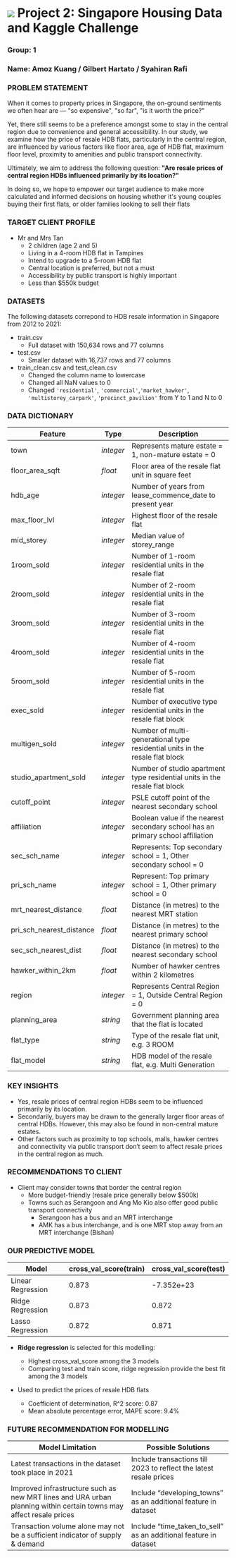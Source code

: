 # ![](https://ga-dash.s3.amazonaws.com/production/assets/logo-9f88ae6c9c3871690e33280fcf557f33.png) Project 2: Singapore Housing Data and Kaggle Challenge

### Group: 1
### Name: Amoz Kuang / Gilbert Hartato / Syahiran Rafi


### PROBLEM STATEMENT
When it comes to property prices in Singapore, the on-ground sentiments we often hear are — "so expensive", "so far", "is it worth the price?"

Yet, there still seems to be a preference amongst some to stay in the central region due to convenience and general accessibility. In our study, we examine how the price of resale HDB flats, particularly in the central region, are influenced by various factors like floor area, age of HDB flat, maximum floor level, proximity to amenities and public transport connectivity.

Ultimately, we aim to address the following question: **"Are resale prices of central region HDBs influenced primarily by its location?"**

In doing so, we hope to empower our target audience to make more calculated and informed decisions on housing whether it's young couples buying their first flats, or older families looking to sell their flats

### TARGET CLIENT PROFILE
- Mr and Mrs Tan
    - 2 children (age 2 and 5)
    - Living in a 4-room HDB flat in Tampines
    - Intend to upgrade to a 5-room HDB flat
    - Central location is preferred, but not a must
    - Accessibility by public transport is highly important
    - Less than $550k budget


### DATASETS
The following datasets correpond to HDB resale information in Singapore from 2012 to 2021:
* train.csv
    -  Full dataset with 150,634 rows and 77 columns
* test.csv
    -  Smaller dataset with 16,737 rows and 77 columns
* train_clean.csv and test_clean.csv
    -  Changed the column name to lowercase
    -  Changed all NaN values to 0
    -  Changed `'residential'`, `'commercial'`,`'market_hawker'`, `'multistorey_carpark'`, `'precinct_pavilion'` from Y to 1 and N to 0 


### DATA DICTIONARY

|Feature|Type|Description|                         
|---|---|---|
|town|*integer*|Represents mature estate = 1, non-mature estate = 0|
|floor_area_sqft|*float*|Floor area of the resale flat unit in square feet|
|hdb_age|*integer*|Number of years from lease_commence_date to present year|
|max_floor_lvl|*integer*|Highest floor of the resale flat|
|mid_storey|*integer*|Median value of storey_range|
|1room_sold|*integer*|Number of 1-room residential units in the resale flat|
|2room_sold|*integer*|Number of 2-room residential units in the resale flat|
|3room_sold|*integer*|Number of 3-room residential units in the resale flat|
|4room_sold|*integer*|Number of 4-room residential units in the resale flat|
|5room_sold|*integer*|Number of 5-room residential units in the resale flat|
|exec_sold|*integer*|Number of executive type residential units in the resale flat block|
|multigen_sold|*integer*|Number of multi-generational type residential units in the resale flat block|
|studio_apartment_sold|*integer*|Number of studio apartment type residential units in the resale flat block|
|cutoff_point|*integer*|PSLE cutoff point of the nearest secondary school|
|affiliation|*integer*|Boolean value if the nearest secondary school has an primary school affiliation|
|sec_sch_name|*integer*|Represents: Top secondary school = 1, Other secondary school = 0|
|pri_sch_name|*integer*|Represent: Top primary school = 1, Other primary school = 0|
|mrt_nearest_distance|*float*|Distance (in metres) to the nearest MRT station|
|pri_sch_nearest_distance|*float*|Distance (in metres) to the nearest primary school|
|sec_sch_nearest_dist|*float*|Distance (in metres) to the nearest secondary school|
|hawker_within_2km|*float*|Number of hawker centres within 2 kilometres|
|region|*integer*|Represents Central Region = 1, Outside Central Region = 0|
|planning_area|*string*|Government planning area that the flat is located|
|flat_type|*string*|Type of the resale flat unit, e.g. 3 ROOM|
|flat_model|*string*|HDB model of the resale flat, e.g. Multi Generation|


### KEY INSIGHTS
- Yes, resale prices of central region HDBs seem to be influenced primarily by its location.
- Secondarily, buyers may be drawn to the generally larger floor areas of central HDBs. However, this may also be found in non-central mature estates.
- Other factors such as proximity to top schools, malls, hawker centres and connectivity via public transport don’t seem to affect resale prices in the central region as much.


### RECOMMENDATIONS TO CLIENT
- Client may consider towns that border the central region
    - More budget-friendly (resale price generally below $500k)
    - Towns such as Serangoon and Ang Mo Kio also offer good public transport connectivity
        - Serangoon has a bus and an MRT interchange
        - AMK has a bus interchange, and is one MRT stop away from an MRT interchange (Bishan)


### OUR PREDICTIVE MODEL

|Model|cross_val_score(train)|cross_val_score(test)|
|---|---|---|
|Linear Regression|0.873|-7.352e+23|
|Ridge Regression|0.873|0.872|
|Lasso Regression|0.872|0.871|

- **Ridge regression** is selected for this modelling:
    - Highest cross_val_score among the 3 models
    - Comparing test and train score, ridge regression provide the best fit among the 3 models

- Used to predict the prices of resale HDB flats
    - Coefficient of determination, R^2 score: 0.87
    - Mean absolute percentage error, MAPE score: 9.4%

### FUTURE RECOMMENDATION FOR MODELLING

|Model Limitation| Possible Solutions|
|---|---|
Latest transactions in the dataset took place in 2021|Include transactions till 2023 to reflect the latest resale prices|
Improved infrastructure such as new MRT lines and URA urban planning within certain towns may affect resale prices|Include “developing_towns” as an additional feature in dataset|
Transaction volume alone may not be a sufficient indicator of supply & demand|Include “time_taken_to_sell” as an additional feature in dataset 